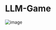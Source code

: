 # LLM-Game
 ![image](https://github.com/user-attachments/assets/4c5ef837-c947-4688-8983-75180c1916f0)


